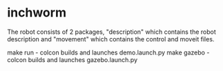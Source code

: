 # inchworm
The robot consists of 2 packages, "description" which contains the robot description and "movement" which contains the control and moveit files. 

make run - colcon builds and launches demo.launch.py
make gazebo - colcon builds and launches gazebo.launch.py
